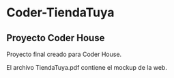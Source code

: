 # Coder-TiendaTuya

## Proyecto Coder House

Proyecto final creado para Coder House.

El archivo TiendaTuya.pdf contiene el mockup de la web.
